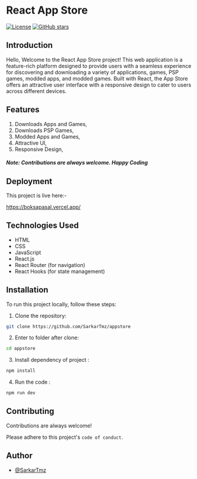 # React App Store

[![License](https://img.shields.io/badge/License-MIT-blue.svg)](LICENSE)
[![GitHub stars](https://img.shields.io/github/stars/SarkarTmz/appstore.svg)](https://github.com/SarkarTmz/appstore/stargazers)

## Introduction
Hello,
Welcome to the React App Store project! This web application is a feature-rich platform designed to provide users with a seamless experience for discovering and downloading a variety of applications, games, PSP games, modded apps, and modded games. Built with React, the App Store offers an attractive user interface with a responsive design to cater to users across different devices.

## Features
 1. Downloads Apps and Games,
 2. Downloads PSP Games,
 3. Modded Apps and Games,
 4. Attractive UI,
 5. Responsive Design,

  ##### Note: Contributions are always welcome. Happy Coding 
  
## Deployment

This project is live here:-

https://boksapasal.vercel.app/

## Technologies Used
- HTML
- CSS
- JavaScript
- React.js
- React Router (for navigation)
- React Hooks (for state management)

## Installation

To run this project locally, follow these steps:

1. Clone the repository:

```bash
git clone https://github.com/SarkarTmz/appstore
```

2. Enter to folder after clone:
```bash
cd appstore
```

3. Install dependency of project :
```bash
npm install
```

4. Run the code :
```bash
npm run dev
```

## Contributing

Contributions are always welcome!

Please adhere to this project's `code of conduct`.


## Author

- [@SarkarTmz](https://www.github.com/SarkarTmz)











